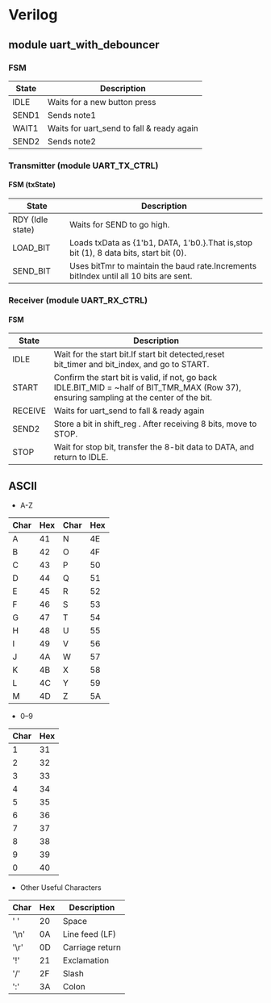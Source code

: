 # Verilog

## module uart_with_debouncer

### FSM
|State | Description |
|------|-----|
|IDLE  | Waits for a new button press |
|SEND1 | Sends note1 |
|WAIT1 | Waits for uart_send to fall & ready again |
|SEND2 | Sends note2 |

###  Transmitter (module UART_TX_CTRL)
#### FSM (txState)
|State | Description |
|------|-----|
|RDY (Idle state)  | Waits for SEND to go high. |
|LOAD_BIT | Loads txData as {1'b1, DATA, 1'b0.}.That is,stop bit (1), 8 data bits, start bit (0).|
|SEND_BIT | Uses bitTmr to maintain the baud rate.Increments bitIndex until all 10 bits are sent. |

### Receiver (module UART_RX_CTRL)
#### FSM 
|State | Description |
|------|-----|
|IDLE  | Wait for the start bit.If start bit detected,reset bit_timer and bit_index, and go to START. |
|START | Confirm the start bit is valid, if not, go back IDLE.BIT_MID = ~half of BIT_TMR_MAX (Row 37), ensuring sampling at the center of the bit. |
|RECEIVE | Waits for uart_send to fall & ready again |
|SEND2 | Store a bit in shift_reg . After receiving 8 bits, move to STOP. |
|STOP |Wait for stop bit, transfer the 8-bit data to DATA, and return to IDLE.|

## ASCII

- A-Z

| Char | Hex | Char | Hex |
|------|-----|------|-----|
| A    | 41  | N    | 4E  |
| B    | 42  | O    | 4F  |
| C    | 43  | P    | 50  |
| D    | 44  | Q    | 51  |
| E    | 45  | R    | 52  |
| F    | 46  | S    | 53  |
| G    | 47  | T    | 54  |
| H    | 48  | U    | 55  |
| I    | 49  | V    | 56  |
| J    | 4A  | W    | 57  |
| K    | 4B  | X    | 58  |
| L    | 4C  | Y    | 59  |
| M    | 4D  | Z    | 5A  |

- 0–9

| Char | Hex |
|------|-----|
| 1    | 31  | 
| 2    | 32  | 
| 3    | 33  | 
| 4    | 34  | 
| 5    | 35  | 
| 6    | 36  | 
| 7    | 37  | 
| 8    | 38  | 
| 9    | 39  | 
| 0    | 40  | 

- Other Useful Characters

| Char | Hex | Description         |
|------|-----|---------------------|
| ' '  | 20  | Space               |
| '\n' | 0A  | Line feed (LF)      |
| '\r' | 0D  | Carriage return     |
| '!'  | 21  | Exclamation         |
| '/'  | 2F  | Slash               |
| ':'  | 3A  | Colon               |
